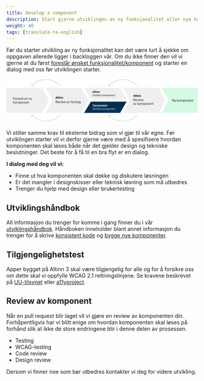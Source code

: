 ```yaml
---
title: Develop a component
description: Start gjerne utviklingen av ny funksjonalitet eller nye komponenter som er godkjent av Altinn. Vi setter pris på om du planlegger arbeidet ditt med oss før du begynner. 
weight: 40
tags: [translate-to-english]
---
```


Før du starter utvikling av ny funksjonalitet kan det være lurt å sjekke om oppgaven allerede ligger i backloggen vår. 
Om du ikke finner den vil vi gjerne at du først [foreslår ønsket funksjonalitet/komponent](../propose-component/) 
og starter en dialog med oss før utviklingen starter.

![Contributing process](contribute-develop.svg "Ønsket forløp når nye komponenter skal utvikles")

Vi stiller samme krav til eksterne bidrag som vi gjør til vår egne. Før utviklingen starter vil vi derfor gjerne 
være med å spesifisere hvordan komponenten skal løses både når det gjelder design og tekniske beslutninger. Det beste for å få til en bra 
flyt er en dialog.

**I dialog med deg vil vi:**
- Finne ut hva komponenten skal dekke og diskutere løsningen
- Er det mangler i designskisser eller teknisk løsning som må utbedres
- Trenger du hjelp med design eller brukertesting

## Utviklingshåndbok
All informasjon du trenger for komme i gang finner du i vår [utviklingshåndbok](../handbook/). Håndboken inneholder blant annet
informasjon du trenger for å skrive [konsistent kode](/community/contributing/handbook/front-end/routine/) og [bygge nye komponenter](/community/contributing/handbook/front-end/new-component/).

## Tilgjengelighetstest
Apper bygget på Altinn 3 skal være tilgjengelig for alle og for å forsikre oss om dette skal vi oppfylle 
WCAG 2.1 rettningslinjene. Se kravene beskrevet på [UU-tilsynet](https://www.uutilsynet.no/regelverk/testprosedyrar-nettstader/709) 
eller [a11yproject](https://www.a11yproject.com/checklist/).
## Review av komponent
Når en pull request blir laget vil vi gjøre en review av komponenten din. Forhåpentligvis har vi blitt 
enige om hvordan komponenten skal løses på forhånd slik at ikke de store endringene blir i denne delen av prosessen. 

- Testing
- WCAG-testing
- Code review
- Design review

Dersom vi finner noe som bør utbedres kontakter vi deg for videre utvikling. 